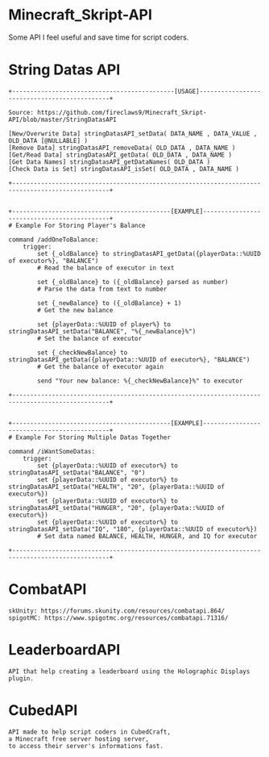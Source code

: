 # Minecraft_Skript-API
Some API I feel useful and save time for script coders.

# String Datas API
	+---------------------------------------------[USAGE]---------------------------------------------+

	Source: https://github.com/fireclaws9/Minecraft_Skript-API/blob/master/StringDatasAPI
	
	[New/Overwrite Data] stringDatasAPI_setData( DATA_NAME , DATA_VALUE , OLD_DATA [@NULLABLE] )
	[Remove Data] stringDatasAPI_removeData( OLD_DATA , DATA_NAME )
	[Get/Read Data] stringDatasAPI_getData( OLD_DATA , DATA_NAME )
	[Get Data Names] stringDatasAPI_getDataNames( OLD_DATA )
	[Check Data is Set] stringDatasAPI_isSet( OLD_DATA , DATA_NAME )
	
	+-------------------------------------------------------------------------------------------------+
	
	
	+--------------------------------------------[EXAMPLE]--------------------------------------------+
	# Example For Storing Player's Balance
	
	command /addOneToBalance:
		trigger:
			set {_oldBalance} to stringDatasAPI_getData({playerData::%UUID of executor%}, "BALANCE")
			# Read the balance of executor in text

			set {_oldBalance} to ({_oldBalance} parsed as number)
			# Parse the data from text to number

			set {_newBalance} to ({_oldBalance} + 1)
			# Get the new balance

			set {playerData::%UUID of player%} to stringDatasAPI_setData("BALANCE", "%{_newBalance}%")
			# Set the balance of executor

			set {_checkNewBalance} to stringDatasAPI_getData({playerData::%UUID of executor%}, "BALANCE")
			# Get the balance of executor again

			send "Your new balance: %{_checkNewBalance}%" to executor

	+-------------------------------------------------------------------------------------------------+


	+--------------------------------------------[EXAMPLE]--------------------------------------------+
	# Example For Storing Multiple Datas Together
	
	command /iWantSomeDatas:
		trigger:
			set {playerData::%UUID of executor%} to stringDatasAPI_setData("BALANCE", "0")
			set {playerData::%UUID of executor%} to stringDatasAPI_setData("HEALTH", "20", {playerData::%UUID of executor%})
			set {playerData::%UUID of executor%} to stringDatasAPI_setData("HUNGER", "20", {playerData::%UUID of executor%})
			set {playerData::%UUID of executor%} to stringDatasAPI_setData("IQ", "180", {playerData::%UUID of executor%})
			# Set data named BALANCE, HEALTH, HUNGER, and IQ for executor

	+-------------------------------------------------------------------------------------------------+

# CombatAPI
	skUnity: https://forums.skunity.com/resources/combatapi.864/
	spigotMC: https://www.spigotmc.org/resources/combatapi.71316/

# LeaderboardAPI
	API that help creating a leaderboard using the Holographic Displays plugin.

# CubedAPI
	API made to help script coders in CubedCraft,
	a Minecraft free server hosting server,
	to access their server's informations fast.
